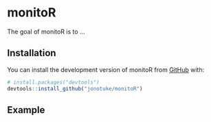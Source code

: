 
<!-- README.md is generated from README.Rmd. Please edit that file -->

# monitoR

<!-- badges: start -->
<!-- badges: end -->

The goal of monitoR is to …

## Installation

You can install the development version of monitoR from
[GitHub](https://github.com/) with:

``` r
# install.packages("devtools")
devtools::install_github("jonotuke/monitoR")
```

## Example
